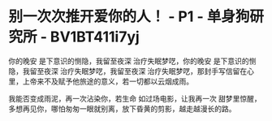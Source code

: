 # 别一次次推开爱你的人！ - P1 - 单身狗研究所 - BV1BT411i7yj

你的晚安 是下意识的恻隐，我留至夜深 治疗失眠梦呓，你的晚安 是下意识的恻隐，我留至夜深 治疗失眠梦呓，我留至夜深 治疗失眠梦呓，那封手写信留在心里，上帝来不及赋予他旅途的意义，若一切都以云烟成雨。

我能否变成雨泥，再一次沾染你，若生命 如过场电影，让我再一次 甜梦里惊醒，多想再见你，哪怕匆匆一眼就别离，放下昏黄的剪影，越走越漫长的路。

